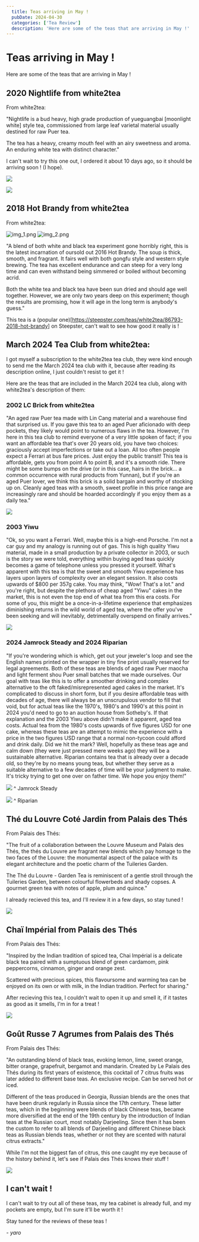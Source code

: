 ```yaml
---
  title: Teas arriving in May !
  pubDate: 2024-04-30
  categories: ['Tea Review']
  description: 'Here are some of the teas that are arriving in May !'
---
```


# Teas arriving in May !

Here are some of the teas that are arriving in May !

## 2020 Nightlife from white2tea

From white2tea:

"Nightlife is a bud heavy, high grade production of yueguangbai [moonlight white] style tea, commissioned from large leaf varietal material usually destined for raw Puer tea.

The tea has a heavy, creamy mouth feel with an airy sweetness and aroma. An enduring white tea with distinct character."

I can't wait to try this one out, I ordered it about 10 days ago, so it should be arriving soon ! (I hope).

![](https://white2tea.com/cdn/shop/products/2020-Nightlife-Yueguangbai-Tea_2000x.jpg?v=1589623332)

![](https://white2tea.com/cdn/shop/products/2020-Nightlife-Yueguangbai-Tea-2_2000x.jpg?v=1589623332)

## 2018 Hot Brandy from white2tea

From white2tea:

![img_1.png](img_1.png)
![img_2.png](img_2.png)

"A blend of both white and black tea experiment gone horribly right, this is the latest incarnation of oursold out 2016 Hot Brandy. The soup is thick, smooth, and fragrant. It fairs well with both gongfu style and western style brewing. The tea has excellent endurance and can steep for a very long time and can even withstand being simmered or boiled without becoming acrid.

Both the white tea and black tea have been sun dried and should age well together. However, we are only two years deep on this experiment; though the results are promising, how it will age in the long term is anybody's guess."

This tea is a (popular one)[https://steepster.com/teas/white2tea/86793-2018-hot-brandy] on Steepster, can't wait to see how good it really is !

## March 2024 Tea Club from white2tea:

I got myself a subscription to the white2tea tea club, they were kind enough to send me the March 2024 tea club with it, because after reading its description online, I just couldn't resist to get it !

Here are the teas that are included in the March 2024 tea club, along with white2tea's description of them:

### 2002 LC Brick from white2tea

"An aged raw Puer tea made with Lin Cang material and a warehouse find that surprised us. If you gave this tea to an aged Puer aficionado with deep pockets, they likely would point to numerous flaws in the tea. However, I'm here in this tea club to remind everyone of a very little spoken of fact; if you want an affordable tea that's over 20 years old, you have two choices: graciously accept imperfections or take out a loan. All too often people expect a Ferrari at bus fare prices. Just enjoy the public transit! This tea is affordable, gets you from point A to point B, and it's a smooth ride. There might be some bumps on the drive (or in this case, hairs in the brick... a common occurrence with rural products from Yunnan), but if you're an aged Puer lover, we think this brick is a solid bargain and worthy of stocking up on. Cleanly aged teas with a smooth, sweet profile in this price range are increasingly rare and should be hoarded accordingly if you enjoy them as a daily tea."

![](https://white2tea.com/cdn/shop/files/2002-LC-Brick_2000x.jpg?v=1709281604)

### 2003 Yiwu

"Ok, so you want a Ferrari. Well, maybe this is a high-end Porsche. I'm not a car guy and my analogy is running out of gas. This is high quality Yiwu material, made in a small production by a private collector in 2003, or such is the story we were told, everything within buying aged teas quickly becomes a game of telephone unless you pressed it yourself. What's apparent with this tea is that the sweet and smooth Yiwu experience has layers upon layers of complexity over an elegant session. It also costs upwards of $800 per 357g cake. You may think, "Wow! That's a lot." and you're right, but despite the plethora of cheap aged "Yiwu" cakes in the market, this is not even the top end of what tea from this era costs. For some of you, this might be a once-in-a-lifetime experience that emphasizes diminishing returns in the wild world of aged tea, where the offer you've been seeking and will inevitably, detrimentally overspend on finally arrives."

![](https://white2tea.com/cdn/shop/products/2002-Yiwu-Huangpian-Brick_2000x.jpg?v=1596018322)

### 2024 Jamrock Steady and 2024 Riparian

"If you're wondering which is which, get out your jeweler's loop and see the English names printed on the wrapper in tiny fine print usually reserved for legal agreements. Both of these teas are blends of aged raw Puer maocha and light ferment shou Puer small batches that we made ourselves. Our goal with teas like this is to offer a smoother drinking and complex alternative to the oft faked/misrepresented aged cakes in the market. It's complicated to discuss in short form, but if you desire affordable teas with decades of age, there will always be an unscrupulous vendor to fill that void, but for actual teas like the 1970's, 1980's and 1990's at this point in 2024 you'd need to go to an auction house from Sotheby's. If that explanation and the 2003 Yiwu above didn't make it apparent, aged tea costs. Actual tea from the 1980's costs upwards of five figures USD for one cake, whereas these teas are an attempt to mimic the experience with a price in the two figures USD range that a normal non-tycoon could afford and drink daily. Did we hit the mark? Well, hopefully as these teas age and calm down (they were just pressed mere weeks ago) they will be a sustainable alternative. Riparian contains tea that is already over a decade old, so they're by no means young teas, but whether they serve as a suitable alternative to a few decades of time will be your judgment to make. It's tricky trying to get one over on father time. We hope you enjoy them!"

![](https://white2tea.com/cdn/shop/files/2024-JamrockSteadyMinis-Ripe-Raw-Blend-Tea-2_2000x.jpg?v=1709273427)
^ Jamrock Steady

![](https://white2tea.com/cdn/shop/files/2024-Riparian-Shou-Sheng-Blend-Tea-2_2000x.jpg?v=1709274927)
^ Riparian


## Thé du Louvre Coté Jardin from Palais des Thés

From Palais des Thés:

"The fruit of a collaboration between the Louvre Museum and Palais des Thés, the thés du Louvre are fragrant new blends which pay homage to the two faces of the Louvre: the monumental aspect of the palace with its elegant architecture and the poetic charm of the Tuileries Garden.

The Thé du Louvre - Garden Tea is reminiscent of a gentle stroll through the Tuileries Garden, between colourful flowerbeds and shady copses.
A gourmet green tea with notes of apple, plum and quince."

I already recieved this tea, and I'll review it in a few days, so stay tuned !

![](https://www.top-saveur.fr/982/palais-des-thes-the-du-louvre-the-vert.jpg)

## Chaï Impérial from Palais des Thés

From Palais des Thés:

"Inspired by the Indian tradition of spiced tea, Chai Impérial is a delicate black tea paired with a sumptuous blend of green cardamom, pink peppercorns, cinnamon, ginger and orange zest.

Scattered with precious spices, this flavoursome and warming tea can be enjoyed on its own or with milk, in the Indian tradition. Perfect for sharing."

After recieving this tea, I couldn't wait to open it up and smell it, if it tastes as good as it smells, I'm in for a treat !

![](https://us.palaisdesthes.com/media/catalog/product/cache/50708da259540eeb20337bcdb367a3c9/7/7/771-34801-v9p8uywm6p.jpg)

## Goût Russe 7 Agrumes from Palais des Thés

From Palais des Thés:

"An outstanding blend of black teas, evoking lemon, lime, sweet orange, bitter orange, grapefruit, bergamot and mandarin. Created by Le Palais des Thés during its first years of existence, this cocktail of 7 citrus fruits was later added to different base teas. An exclusive recipe. Can be served hot or iced.

Different of the teas produced in Georgia, Russian blends are the ones that have been drunk regularly in Russia since the 17th century. These latter teas, which in the beginning were blends of black Chinese teas, became more diversified at the end of the 19th century by the introduction of Indian teas at the Russian court, most notably Darjeeling. Since then it has been the custom to refer to all blends of Darjeeling and different Chinese black teas as Russian blends teas, whether or not they are scented with natural citrus extracts."

While I'm not the biggest fan of citrus, this one caught my eye because of the history behind it, let's see if Palais des Thés knows their stuff !

![](https://www.palaisdesthes.com/media/catalog/product/cache/50708da259540eeb20337bcdb367a3c9/4/9/494-36151-6xhlrbsvse.jpg)

## I can't wait !

I can't wait to try out all of these teas, my tea cabinet is already full, and my pockets are empty, but I'm sure it'll be worth it !

Stay tuned for the reviews of these teas ! 

  *- yaro*